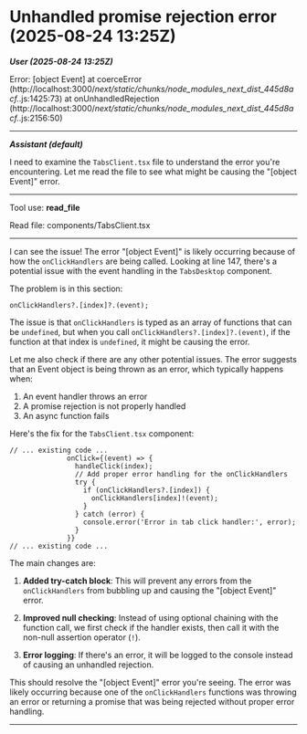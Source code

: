 <!-- Generated by SpecStory -->

<!-- cursor Session c0f367ed-acc9-453a-9118-60d7cf229013 (2025-08-24 13:25Z) -->

# Unhandled promise rejection error (2025-08-24 13:25Z)

_**User (2025-08-24 13:25Z)**_

Error: [object Event]
    at coerceError (http://localhost:3000/_next/static/chunks/node_modules_next_dist_445d8acf._.js:1425:73)
    at onUnhandledRejection (http://localhost:3000/_next/static/chunks/node_modules_next_dist_445d8acf._.js:2156:50)

---

_**Assistant (default)**_

I need to examine the `TabsClient.tsx` file to understand the error you're encountering. Let me read the file to see what might be causing the "[object Event]" error.


---

Tool use: **read_file**

Read file: components/TabsClient.tsx

---

I can see the issue! The error "[object Event]" is likely occurring because of how the `onClickHandlers` are being called. Looking at line 147, there's a potential issue with the event handling in the `TabsDesktop` component.

The problem is in this section:

```147:147:components/TabsClient.tsx
onClickHandlers?.[index]?.(event);
```

The issue is that `onClickHandlers` is typed as an array of functions that can be `undefined`, but when you call `onClickHandlers?.[index]?.(event)`, if the function at that index is `undefined`, it might be causing the error.

Let me also check if there are any other potential issues. The error suggests that an Event object is being thrown as an error, which typically happens when:

1. An event handler throws an error
2. A promise rejection is not properly handled
3. An async function fails

Here's the fix for the `TabsClient.tsx` component:

```tsx:components/TabsClient.tsx
// ... existing code ...
              onClick={(event) => {
                handleClick(index);
                // Add proper error handling for the onClickHandlers
                try {
                  if (onClickHandlers?.[index]) {
                    onClickHandlers[index]!(event);
                  }
                } catch (error) {
                  console.error('Error in tab click handler:', error);
                }
              }}
// ... existing code ...
```

The main changes are:

1. **Added try-catch block**: This will prevent any errors from the `onClickHandlers` from bubbling up and causing the "[object Event]" error.

2. **Improved null checking**: Instead of using optional chaining with the function call, we first check if the handler exists, then call it with the non-null assertion operator (`!`).

3. **Error logging**: If there's an error, it will be logged to the console instead of causing an unhandled rejection.

This should resolve the "[object Event]" error you're seeing. The error was likely occurring because one of the `onClickHandlers` functions was throwing an error or returning a promise that was being rejected without proper error handling.

---

